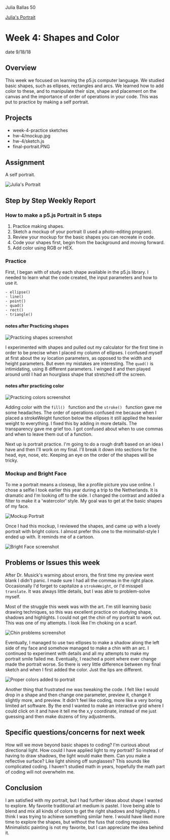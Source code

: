 Julia Ballas 50

[Julia's Portrait](https://jballas.github.io/120-work/hw-4/index.html)

# Week 4: Shapes and Color

date 9/18/18

## Overview

This week we focused on learning the p5.js computer language. We studied basic shapes, such as ellipses, rectangles and arcs. We learned how to add color to these, and to manipulate their size, shape and placement on the canvas and the importance of order of operations in your code. This was put to practice by making a self portrait.

## Projects

- week-4-practice sketches
- hw-4/mockup.jpg
- hw-4/sketch.js
- final-portrait.PNG

## Assignment

 A self portrait.

![Julia's Portrait](final-portrait.PNG)

## Step by Step Weekly Report

### How to make a p5.js Portrait in 5 steps

1. Practice making shapes.
2. Sketch a mockup of your portrait (I used a photo-editing program).
3. Review your mockup for the basic shapes you can recreate in code.
4. Code your shapes first, begin from the background and moving forward.
5. Add color using RGB or HEX.

### Practice

First, I began with of study each shape available in the p5.js library. I needed to learn what the code created, the input parameters and how to use it.

```
- ellipse()
- line()
- point()
- quad()
- rect()
- triangle()
```

#### notes after Practicing shapes

![Practicing shapes screenshot](shapes-screenshot.PNG)

I experimented with shapes and pulled out my calculator for the first time in order to be precise when I placed my column of ellipses. I confused myself at first about the xy location parameters, as opposed to the width and height parameters. But even my mistakes are interesting. The ``` quad() ``` is intimidating, using 8 different parameters. I winged it and then played around until I had an hourglass shape that stretched off the screen.

#### notes after practicing color

![Practicing colors screenshot](colors-screenshot.PNG)

Adding color with the ```fill() ``` function and the ```stroke() ``` function gave me some headaches. The order of operations confused me because when I placed a strokeWeight function below the ellipses it still applied the heavier weight to everything. I fixed this by adding in more details. The transparency gave me grief too. I got confused about when to use commas and when to leave them out of a function.

Next up is portrait practice. I'm going to do a rough draft based on an idea I have and then I'll work on my final. I'll break it down into sections for the head, eye, nose, etc. Keeping an eye on the order of the shapes will be tricky.

### Mockup and Bright Face

To me a portrait means a closeup, like a profile picture you use online. I chose a selfie I took earlier this year during a trip to the Netherlands. It is dramatic and I'm looking off to the side. I changed the contrast and added a filter to make it a 'watercolor' style. My goal was to get at the basic shapes of my face.

![Mockup Portrait](mockup.jpg)

Once I had this mockup, I reviewed the shapes, and came up with a lovely portrait with bright colors. I almost prefer this one to the minimalist-style I ended up with. It reminds me of a cartoon.

![Bright Face screenshot](hw-4-bright-face-shapes.PNG)

## Problems or Issues this week

After Dr. Musick's warning about errors, the first time my preview went blank I didn't panic. I made sure I had all the commas in the right place. Occasionally I'd forget to capitalize a ``` strokeWeight ```, or I'd misspell ``` translate ```. It was always little details, but I was able to problem-solve myself.

Most of the struggle this week was with the art. I'm still learning basic drawing techniques, so this was excellent practice on studying shape, shadows and highlights. I could not get the chin of my portrait to work out. This was one of my attempts. I look like I'm choking on a scarf.

![Chin problems screenshot](hw-4-chin-shading.PNG)

Eventually, I managed to use two ellipses to make a shadow along the left side of my face and somehow managed to make a chin with an arc. I continued to experiment with details and all my attempts to make my portrait smile failed me. Eventually, I reached a point where ever change made the portrait worse. So there is very little difference between my final sketch and when I first added the color. Just the lips are different.

![Proper colors added to portrait](hw-4-proper-colors.PNG)

Another thing that frustrated me was tweaking the code. I felt like I would drop in a shape and then change one parameter, preview it, change it slightly more, and preview. It didn't feel like coding, more like a very boring limited art software. By the end I wanted to make an interactive grid where I could click on it and have it tell me the x,y coordinate, instead of me just guessing and then make dozens of tiny adjustments.

## Specific questions/concerns for next week

How will we move beyond basic shapes to coding? I'm curious about directional light. How could I have applied light to my portrait? So instead of having to draw shadows, the light would make them. Can you make a reflective surface? Like light shining off sunglasses? This sounds like complicated coding. I haven't studied math in years, hopefully the math part of coding will not overwhelm me.

## Conclusion

I am satisfied with my portrait, but I had further ideas about shape I wanted to explore. My favorite traditional art medium is pastel. I love being able to blend and mix all kinds of colors to get the right shadows and highlights. I think I was trying to achieve something similar here. I would have liked more time to explore the shapes, but without the fuss that coding requires. Minimalistic painting is not my favorite, but I can appreciate the idea behind it.